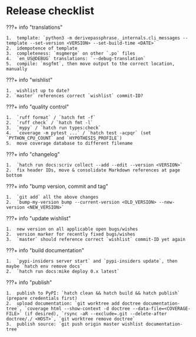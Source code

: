 Release checklist
=================

???+ info "translations"

    1.  template: `python3 -m derivepassphrase._internals.cli_messages --template --set-version <VERSION> --set-build-time <DATE>`
    2.  idempotence of template
    3.  completeness: `msgmerge` on other `.po` files
    4.  `en_US@DEBUG` translations: `--debug-translation`
    5.  compile: `msgfmt`, then move output to the correct location, manually

???+ info "wishlist"

    1.  wishlist up to date?
    2. `master` references correct `wishlist` commit-ID?

???+ info "quality control"

    1.  `ruff format` / `hatch fmt -f`
    2.  `ruff check` / `hatch fmt -l`
    3.  `mypy` / `hatch run types:check`
    4.  `coverage -m pytest ...` / `hatch test -acpqr` (set `PYTHON_CPU_COUNT` and `HYPOTHESIS_PROFILE`)
    5.  move coverage database to different filename

???+ info "changelog"

    1.  `hatch run docs:scriv collect --add --edit --version <VERSION>`
    2.  fix header IDs, move & consolidate Markdown references at page bottom

???+ info "bump version, commit and tag"

    1.  `git add` all the above changes
    2.  `bump-my-version bump --current-version <OLD_VERSION> --new-version <NEW_VERSION>`

???+ info "update wishlist"

    1.  new version on all applicable open bugs/wishes
    2.  version marker for recently fixed bugs/wishes
    3.  `master` should reference correct `wishlist` commit-ID yet again

???+ info "build documentation"

    1.  `pypi-insiders server start` and `pypi-insiders update`, then maybe `hatch env remove docs`
    2.  `hatch run docs:mike deploy 0.x latest`

???+ info "publish"

    1.  publish to PyPI: `hatch clean && hatch build && hatch publish` (prepare credentials first)
    2.  upload documentation: `git worktree add doctree documentation-tree`, `coverage html --show-context -d doctree --data-file=<COVERAGE-FILE>` (if desired), `rsync -aR --exclude=.git --delete-after doctree/./ <HOST>`, `git worktree remove doctree`
    3.  publish source: `git push origin master wishlist documentation-tree`

